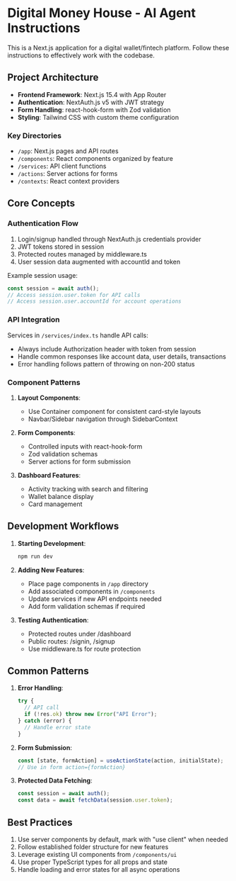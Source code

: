 # Digital Money House - AI Agent Instructions

This is a Next.js application for a digital wallet/fintech platform. Follow these instructions to effectively work with the codebase.

## Project Architecture

- **Frontend Framework**: Next.js 15.4 with App Router
- **Authentication**: NextAuth.js v5 with JWT strategy
- **Form Handling**: react-hook-form with Zod validation
- **Styling**: Tailwind CSS with custom theme configuration

### Key Directories

- `/app`: Next.js pages and API routes
- `/components`: React components organized by feature
- `/services`: API client functions
- `/actions`: Server actions for forms
- `/contexts`: React context providers

## Core Concepts

### Authentication Flow

1. Login/signup handled through NextAuth.js credentials provider
2. JWT tokens stored in session
3. Protected routes managed by middleware.ts
4. User session data augmented with accountId and token

Example session usage:

```typescript
const session = await auth();
// Access session.user.token for API calls
// Access session.user.accountId for account operations
```

### API Integration

Services in `/services/index.ts` handle API calls:

- Always include Authorization header with token from session
- Handle common responses like account data, user details, transactions
- Error handling follows pattern of throwing on non-200 status

### Component Patterns

1. **Layout Components**:
   - Use Container component for consistent card-style layouts
   - Navbar/Sidebar navigation through SidebarContext

2. **Form Components**:
   - Controlled inputs with react-hook-form
   - Zod validation schemas
   - Server actions for form submission

3. **Dashboard Features**:
   - Activity tracking with search and filtering
   - Wallet balance display
   - Card management

## Development Workflows

1. **Starting Development**:

   ```bash
   npm run dev
   ```

2. **Adding New Features**:
   - Place page components in `/app` directory
   - Add associated components in `/components`
   - Update services if new API endpoints needed
   - Add form validation schemas if required

3. **Testing Authentication**:
   - Protected routes under /dashboard
   - Public routes: /signin, /signup
   - Use middleware.ts for route protection

## Common Patterns

1. **Error Handling**:

   ```typescript
   try {
     // API call
     if (!res.ok) throw new Error("API Error");
   } catch (error) {
     // Handle error state
   }
   ```

2. **Form Submission**:

   ```typescript
   const [state, formAction] = useActionState(action, initialState);
   // Use in form action={formAction}
   ```

3. **Protected Data Fetching**:
   ```typescript
   const session = await auth();
   const data = await fetchData(session.user.token);
   ```

## Best Practices

1. Use server components by default, mark with "use client" when needed
2. Follow established folder structure for new features
3. Leverage existing UI components from `/components/ui`
4. Use proper TypeScript types for all props and state
5. Handle loading and error states for all async operations
